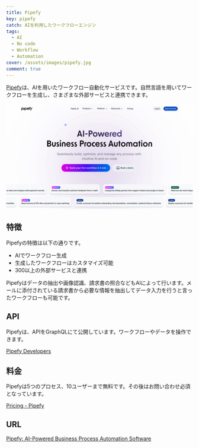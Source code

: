 ```yaml
---
title: Pipefy
key: pipefy
catch: AIを利用したワークフローエンジン
tags:
  - AI
  - No code
  - Workflow
  - Automation
cover: /assets/images/pipefy.jpg
comment: true
---
```


[Pipefy](https://www.pipefy.com/)は、AIを用いたワークフロー自動化サービスです。自然言語を用いてワークフローを生成し、さまざまな外部サービスと連携できます。

[![PipefyのWebサイト](/assets/images/pipefy.jpg)](https://www.pipefy.com/)

<!--more-->

## 特徴

Pipefyの特徴は以下の通りです。

- AIでワークフロー生成
- 生成したワークフローはカスタマイズ可能
- 300以上の外部サービスと連携

Pipefyはデータの抽出や画像認識、請求書の照合などもAIによって行います。メールに添付されている請求書から必要な情報を抽出してデータ入力を行うと言ったワークフローも可能です。

## API

Pipefyは、APIをGraphQLにて公開しています。ワークフローやデータを操作できます。

[Pipefy Developers](https://developers.pipefy.com/)

## 料金

Pipefyは5つのプロセス、10ユーザーまで無料です。その後はお問い合わせ必須となっています。

[Pricing \- Pipefy](https://www.pipefy.com/pricing/)

## URL

[Pipefy: AI-Powered Business Process Automation Software](https://www.pipefy.com/)

